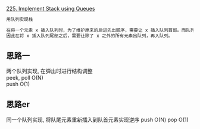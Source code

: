 [225. Implement Stack using Queues](https://leetcode.com/problems/implement-stack-using-queues/)

```java
用队列实现栈

在将一个元素 x 插入队列时，为了维护原来的后进先出顺序，需要让 x 插入队列首部。而队列的默认插入顺序是队列尾部，
因此在将 x 插入队列尾部之后，需要让除了 x 之外的所有元素出队列，再入队列。
```

## 思路一
两个队列实现, 在弹出时进行结构调整  
peek, poll   O(N)  
push         O(1)

## 思路er
同一个队列实现, 将队尾元素重新插入到队首元素实现逆序
push  O(N)
pop   O(1)




